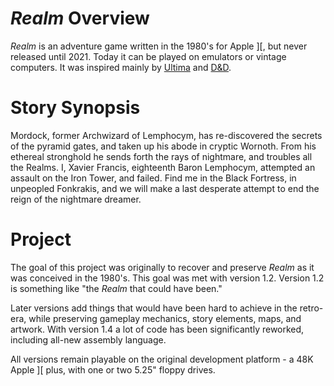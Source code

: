 *Realm* Overview
=================

*Realm* is an adventure game written in the 1980's for Apple \]\[, but never released until 2021. Today it can be played on emulators or vintage computers.  It was inspired mainly by [Ultima](https://en.wikipedia.org/wiki/Ultima_I:_The_First_Age_of_Darkness) and [D&D](https://en.wikipedia.org/wiki/Dungeons_%26_Dragons).

Story Synopsis
===============

Mordock, former Archwizard of Lemphocym, has re-discovered the secrets of the pyramid gates, and taken up his abode in cryptic Wornoth.  From his ethereal stronghold he sends forth the rays of nightmare, and troubles all the Realms.  I, Xavier Francis, eighteenth Baron Lemphocym, attempted an assault on the Iron Tower, and failed.  Find me in the Black Fortress, in unpeopled Fonkrakis, and we will make a last desperate attempt to end the reign of the nightmare dreamer.

Project
=======

The goal of this project was originally to recover and preserve *Realm* as it was conceived in the 1980's.  This goal was met with version 1.2.  Version 1.2 is something like "the *Realm* that could have been."

Later versions add things that would have been hard to achieve in the retro-era, while preserving gameplay mechanics, story elements, maps, and artwork.  With version 1.4 a lot of code has been significantly reworked, including all-new assembly language.

All versions remain playable on the original development platform - a 48K Apple \]\[ plus, with one or two 5.25" floppy drives.
